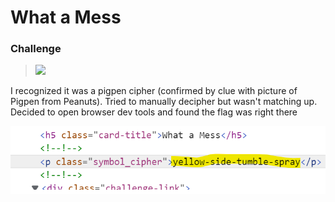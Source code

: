 # What a Mess

### Challenge
> ![](../../image/whatamess.png)

I recognized it was a pigpen cipher (confirmed by clue with picture of Pigpen from Peanuts).  Tried to manually decipher but wasn't matching up. 
Decided to open browser dev tools and found the flag was right there

![](mess1.png)
